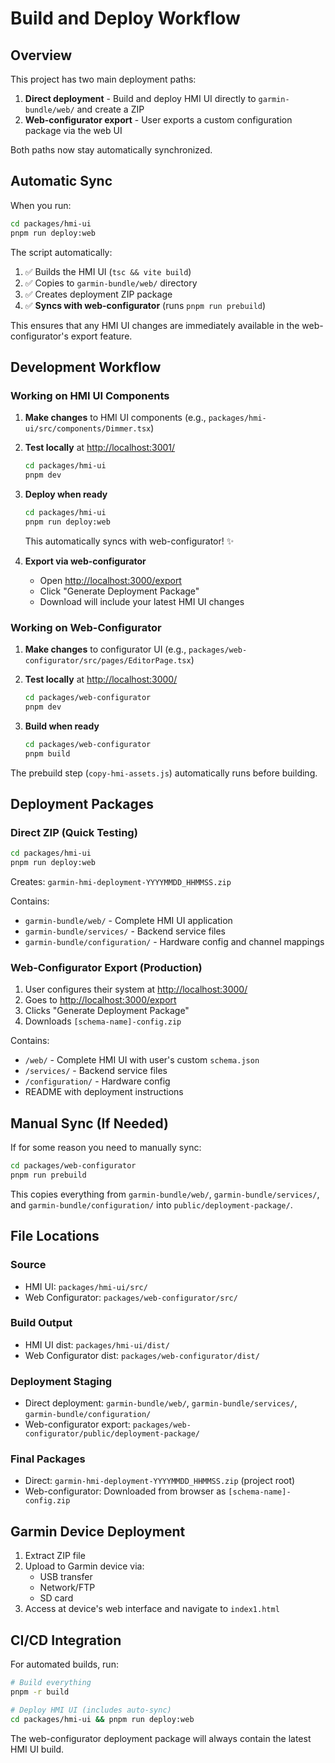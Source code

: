 # Build and Deploy Workflow

## Overview

This project has two main deployment paths:

1. **Direct deployment** - Build and deploy HMI UI directly to `garmin-bundle/web/` and create a ZIP
2. **Web-configurator export** - User exports a custom configuration package via the web UI

Both paths now stay automatically synchronized.

## Automatic Sync

When you run:

```bash
cd packages/hmi-ui
pnpm run deploy:web
```

The script automatically:

1. ✅ Builds the HMI UI (`tsc && vite build`)
2. ✅ Copies to `garmin-bundle/web/` directory
3. ✅ Creates deployment ZIP package
4. ✅ **Syncs with web-configurator** (runs `pnpm run prebuild`)

This ensures that any HMI UI changes are immediately available in the web-configurator's export feature.

## Development Workflow

### Working on HMI UI Components

1. **Make changes** to HMI UI components (e.g., `packages/hmi-ui/src/components/Dimmer.tsx`)

2. **Test locally** at [http://localhost:3001/](http://localhost:3001/)

   ```bash
   cd packages/hmi-ui
   pnpm dev
   ```

3. **Deploy when ready**

   ```bash
   cd packages/hmi-ui
   pnpm run deploy:web
   ```

   This automatically syncs with web-configurator! ✨

4. **Export via web-configurator**
   - Open [http://localhost:3000/export](http://localhost:3000/export)
   - Click "Generate Deployment Package"
   - Download will include your latest HMI UI changes

### Working on Web-Configurator

1. **Make changes** to configurator UI (e.g., `packages/web-configurator/src/pages/EditorPage.tsx`)

2. **Test locally** at [http://localhost:3000/](http://localhost:3000/)

   ```bash
   cd packages/web-configurator
   pnpm dev
   ```

3. **Build when ready**

   ```bash
   cd packages/web-configurator
   pnpm build
   ```

The prebuild step (`copy-hmi-assets.js`) automatically runs before building.

## Deployment Packages

### Direct ZIP (Quick Testing)

```bash
cd packages/hmi-ui
pnpm run deploy:web
```

Creates: `garmin-hmi-deployment-YYYYMMDD_HHMMSS.zip`

Contains:

- `garmin-bundle/web/` - Complete HMI UI application
- `garmin-bundle/services/` - Backend service files
- `garmin-bundle/configuration/` - Hardware config and channel mappings

### Web-Configurator Export (Production)

1. User configures their system at <http://localhost:3000/>
2. Goes to <http://localhost:3000/export>
3. Clicks "Generate Deployment Package"
4. Downloads `[schema-name]-config.zip`

Contains:

- `/web/` - Complete HMI UI with user's custom `schema.json`
- `/services/` - Backend service files
- `/configuration/` - Hardware config
- README with deployment instructions

## Manual Sync (If Needed)

If for some reason you need to manually sync:

```bash
cd packages/web-configurator
pnpm run prebuild
```

This copies everything from `garmin-bundle/web/`, `garmin-bundle/services/`, and `garmin-bundle/configuration/` into `public/deployment-package/`.

## File Locations

### Source

- HMI UI: `packages/hmi-ui/src/`
- Web Configurator: `packages/web-configurator/src/`

### Build Output

- HMI UI dist: `packages/hmi-ui/dist/`
- Web Configurator dist: `packages/web-configurator/dist/`

### Deployment Staging

- Direct deployment: `garmin-bundle/web/`, `garmin-bundle/services/`, `garmin-bundle/configuration/`
- Web-configurator export: `packages/web-configurator/public/deployment-package/`

### Final Packages

- Direct: `garmin-hmi-deployment-YYYYMMDD_HHMMSS.zip` (project root)
- Web-configurator: Downloaded from browser as `[schema-name]-config.zip`

## Garmin Device Deployment

1. Extract ZIP file
2. Upload to Garmin device via:
   - USB transfer
   - Network/FTP
   - SD card
3. Access at device's web interface and navigate to `index1.html`

## CI/CD Integration

For automated builds, run:

```bash
# Build everything
pnpm -r build

# Deploy HMI UI (includes auto-sync)
cd packages/hmi-ui && pnpm run deploy:web
```

The web-configurator deployment package will always contain the latest HMI UI build.
